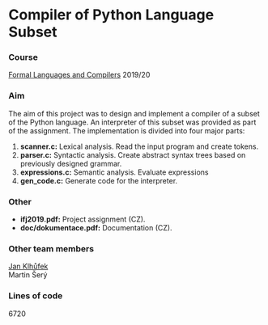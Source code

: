 # Compiler of Python Language Subset

### Course
[Formal Languages and Compilers](https://www.fit.vut.cz/study/course/IFJ/.en) 2019/20

### Aim
The aim of this project was to design and implement a compiler of a subset of the Python language. An interpreter of this subset was provided as part of the assignment. The implementation is divided into four major parts:

1. **scanner.c:** Lexical analysis. Read the input program and create tokens.
2. **parser.c:** Syntactic analysis. Create abstract syntax trees based on previously designed grammar.
3. **expressions.c:** Semantic analysis. Evaluate expressions 
4. **gen_code.c:** Generate code for the interpreter.

### Other
- **ifj2019.pdf:**  Project assignment (CZ).
- **doc/dokumentace.pdf:** Documentation (CZ).

### Other team members
[Jan Klhůfek](https://github.com/honzastor)  
Martin Šerý

### Lines of code
6720
